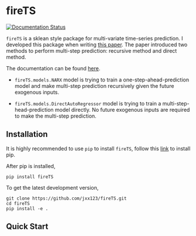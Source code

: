 # fireTS #
[![Documentation Status](https://readthedocs.org/projects/firets/badge/?version=latest)](https://firets.readthedocs.io/en/latest/?badge=latest)

`fireTS` is a sklean style package for multi-variate time-series prediction. I
developed this package when writing [this
paper](http://ceur-ws.org/Vol-2148/paper16.pdf). The paper introduced two
methods to perform multi-step prediction: recursive method and direct method.

The documentation can be found [here](https://firets.readthedocs.io/en/latest/).

- `fireTS.models.NARX` model is trying to train a one-step-ahead-prediction model
and make multi-step prediction recursively given the future exogenous inputs.

- `fireTS.models.DirectAutoRegressor` model is trying to train a
multi-step-head-prediction model directly. No future exogenous inputs are
required to make the multi-step prediction.

## Installation ##
It is highly recommended to use `pip` to install `fireTS`, follow this
 [link](https://pip.pypa.io/en/stable/installing/) to install pip.
 
After pip is installed, 
```
pip install fireTS
```

To get the latest development version, 
```
git clone https://github.com/jxx123/fireTS.git
cd fireTS
pip install -e .
```

## Quick Start ##
